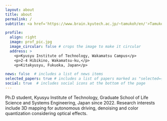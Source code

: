 ```yaml
---
layout: about
title: about
permalink: /
subtitle: <a href='https://www.brain.kyutech.ac.jp/~tamukoh/en/'>Tamukoh lab.</a>, <a href='https://www.lsse.kyutech.ac.jp/english/'>Kyusyu Inst. of Tech.</a>, Japan.

profile:
  align: right
  image: prof_pic.jpg
  image_circular: false # crops the image to make it circular
  address: >
    <p>Kyusyu Institute of Technology, Wakamatsu Campus</p>
    <p>2-4 Hibikino, Wakamatsu-ku,</p>
    <p>Kitakyusyu, Fukuoka, Japan</p>

news: false  # includes a list of news items
selected_papers: true # includes a list of papers marked as "selected={true}"
social: true  # includes social icons at the bottom of the page
---
```

Ph.D student, Kyusyu Institute of Technology, Graduate School of Life Science and Systems Engineering, Japan since 2022.
Research interests include 3D mapping for autonomous driving, denoising and color quantization considering optical effects.
